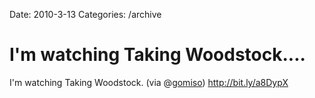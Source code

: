 Date: 2010-3-13
Categories: /archive

# I'm watching Taking Woodstock....

I'm watching Taking Woodstock. (via @<a href="http://twitter.com/gomiso" class="aktt_username">gomiso</a>) <a href="http://bit.ly/a8DypX" rel="nofollow">http://bit.ly/a8DypX</a>
